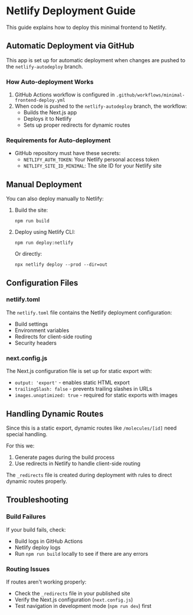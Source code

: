 # Netlify Deployment Guide

This guide explains how to deploy this minimal frontend to Netlify.

## Automatic Deployment via GitHub

This app is set up for automatic deployment when changes are pushed to the `netlify-autodeploy` branch.

### How Auto-deployment Works

1. GitHub Actions workflow is configured in `.github/workflows/minimal-frontend-deploy.yml`
2. When code is pushed to the `netlify-autodeploy` branch, the workflow:
   - Builds the Next.js app
   - Deploys it to Netlify
   - Sets up proper redirects for dynamic routes

### Requirements for Auto-deployment

- GitHub repository must have these secrets:
  - `NETLIFY_AUTH_TOKEN`: Your Netlify personal access token
  - `NETLIFY_SITE_ID_MINIMAL`: The site ID for your Netlify site

## Manual Deployment

You can also deploy manually to Netlify:

1. Build the site:
   ```
   npm run build
   ```

2. Deploy using Netlify CLI:
   ```
   npm run deploy:netlify
   ```
   
   Or directly:
   ```
   npx netlify deploy --prod --dir=out
   ```

## Configuration Files

### netlify.toml

The `netlify.toml` file contains the Netlify deployment configuration:
- Build settings
- Environment variables
- Redirects for client-side routing
- Security headers

### next.config.js

The Next.js configuration file is set up for static export with:
- `output: 'export'` - enables static HTML export
- `trailingSlash: false` - prevents trailing slashes in URLs
- `images.unoptimized: true` - required for static exports with images

## Handling Dynamic Routes

Since this is a static export, dynamic routes like `/molecules/[id]` need special handling.

For this we:
1. Generate pages during the build process
2. Use redirects in Netlify to handle client-side routing

The `_redirects` file is created during deployment with rules to direct dynamic routes properly.

## Troubleshooting

### Build Failures

If your build fails, check:
- Build logs in GitHub Actions
- Netlify deploy logs
- Run `npm run build` locally to see if there are any errors

### Routing Issues

If routes aren't working properly:
- Check the `_redirects` file in your published site
- Verify the Next.js configuration (`next.config.js`)
- Test navigation in development mode (`npm run dev`) first